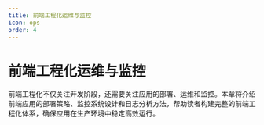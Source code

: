 ```yaml
---
title: 前端工程化运维与监控
icon: ops
order: 4
---
```


# 前端工程化运维与监控

前端工程化不仅关注开发阶段，还需要关注应用的部署、运维和监控。本章将介绍前端应用的部署策略、监控系统设计和日志分析方法，帮助读者构建完整的前端工程化体系，确保应用在生产环境中稳定高效运行。

